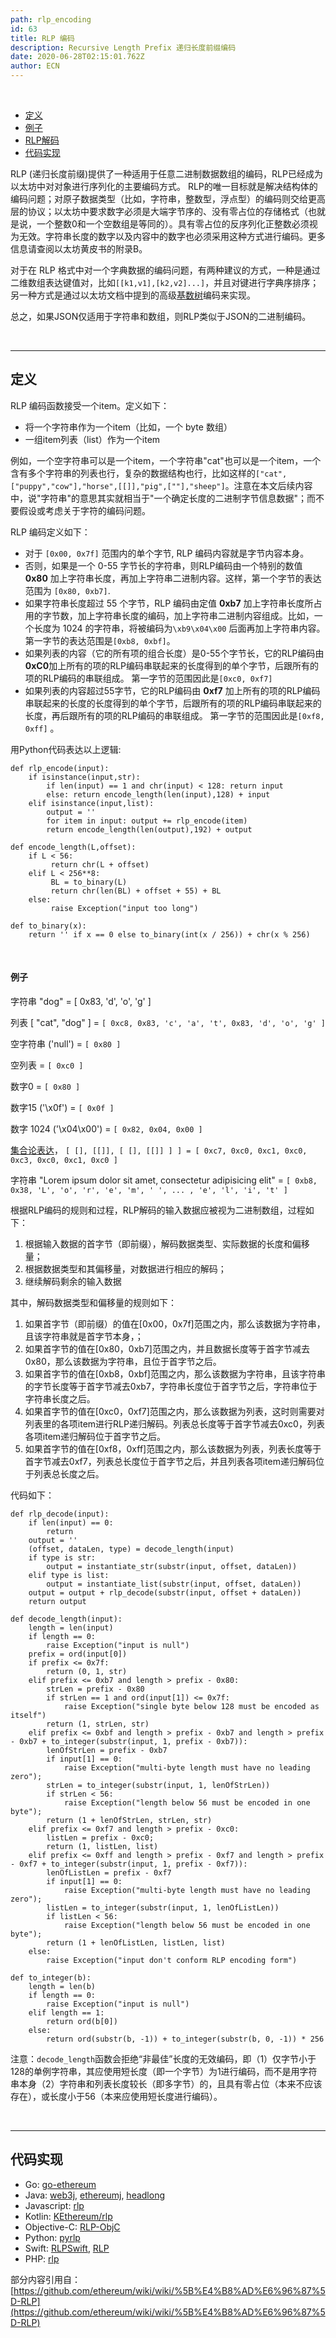 ```yaml
---
path: rlp_encoding
id: 63
title: RLP 编码
description: Recursive Length Prefix 递归长度前缀编码
date: 2020-06-28T02:15:01.762Z
author: ECN
---
```


<br/>

* [定义](https://github.com/ethereum/wiki/wiki/RLP#definition)
* [例子](https://github.com/ethereum/wiki/wiki/RLP#examples)
* [RLP解码](https://github.com/ethereum/wiki/wiki/RLP#rlp-decoding)
* [代码实现](https://github.com/ethereum/wiki/wiki/RLP#implementations)

RLP \(递归长度前缀\)提供了一种适用于任意二进制数据数组的编码，RLP已经成为以太坊中对对象进行序列化的主要编码方式。 RLP的唯一目标就是解决结构体的编码问题；对原子数据类型（比如，字符串，整数型，浮点型）的编码则交给更高层的协议；以太坊中要求数字必须是大端字节序的、没有零占位的存储格式（也就是说，一个整数0和一个空数组是等同的）。具有零占位的反序列化正整数必须视为无效。字符串长度的数字以及内容中的数字也必须采用这种方式进行编码。更多信息请查阅以太坊黄皮书的附录B。

对于在 RLP 格式中对一个字典数据的编码问题，有两种建议的方式，一种是通过二维数组表达键值对，比如`[[k1,v1],[k2,v2]...]`，并且对键进行字典序排序；另一种方式是通过以太坊文档中提到的高级[基数树](https://github.com/ethereum/wiki/wiki/Patricia-Tree)编码来实现。

总之，如果JSON仅适用于字符串和数组，则RLP类似于JSON的二进制编码。

<br/>
<hr/>

## 定义

RLP 编码函数接受一个item。定义如下：

* 将一个字符串作为一个item（比如，一个 byte 数组）
* 一组item列表（list）作为一个item

例如，一个空字符串可以是一个item，一个字符串"cat"也可以是一个item，一个含有多个字符串的列表也行，复杂的数据结构也行，比如这样的`["cat",["puppy","cow"],"horse",[[]],"pig",[""],"sheep"]`。注意在本文后续内容中，说"字符串"的意思其实就相当于"一个确定长度的二进制字节信息数据"；而不要假设或考虑关于字符的编码问题。

RLP 编码定义如下：

* 对于 `[0x00, 0x7f]` 范围内的单个字节, RLP 编码内容就是字节内容本身。
* 否则，如果是一个 0-55 字节长的字符串，则RLP编码由一个特别的数值 **0x80** 加上字符串长度，再加上字符串二进制内容。这样，第一个字节的表达范围为 `[0x80, 0xb7]`.
* 如果字符串长度超过 55 个字节，RLP 编码由定值 **0xb7** 加上字符串长度所占用的字节数，加上字符串长度的编码，加上字符串二进制内容组成。比如，一个长度为 1024 的字符串，将被编码为`\xb9\x04\x00` 后面再加上字符串内容。第一字节的表达范围是`[0xb8, 0xbf]`。
* 如果列表的内容（它的所有项的组合长度）是0-55个字节长，它的RLP编码由**0xC0**加上所有的项的RLP编码串联起来的长度得到的单个字节，后跟所有的项的RLP编码的串联组成。 第一字节的范围因此是`[0xc0, 0xf7]`
* 如果列表的内容超过55字节，它的RLP编码由 **0xf7** 加上所有的项的RLP编码串联起来的长度的长度得到的单个字节，后跟所有的项的RLP编码串联起来的长度，再后跟所有的项的RLP编码的串联组成。 第一字节的范围因此是`[0xf8, 0xff]` 。

用Python代码表达以上逻辑:

```text
def rlp_encode(input):
    if isinstance(input,str):
        if len(input) == 1 and chr(input) < 128: return input
        else: return encode_length(len(input),128) + input
    elif isinstance(input,list):
        output = ''
        for item in input: output += rlp_encode(item)
        return encode_length(len(output),192) + output

def encode_length(L,offset):
    if L < 56:
         return chr(L + offset)
    elif L < 256**8:
         BL = to_binary(L)
         return chr(len(BL) + offset + 55) + BL
    else:
         raise Exception("input too long")

def to_binary(x):
    return '' if x == 0 else to_binary(int(x / 256)) + chr(x % 256)
```

<br/>

#### 例子

字符串 "dog" = \[ 0x83, 'd', 'o', 'g' \]

列表 \[ "cat", "dog" \] = `[ 0xc8, 0x83, 'c', 'a', 't', 0x83, 'd', 'o', 'g' ]`

空字符串 \('null'\) = `[ 0x80 ]`

空列表 = `[ 0xc0 ]`

数字0 = `[ 0x80 ]`

数字15 \('\x0f'\) = `[ 0x0f ]`

数字 1024 \('\x04\x00'\) = `[ 0x82, 0x04, 0x00 ]`

[集合论表达](https://en.wikipedia.org/wiki/Set-theoretic_definition_of_natural_numbers)， `[ [], [[]], [ [], [[]] ] ] = [ 0xc7, 0xc0, 0xc1, 0xc0, 0xc3, 0xc0, 0xc1, 0xc0 ]`

字符串 "Lorem ipsum dolor sit amet, consectetur adipisicing elit" = `[ 0xb8, 0x38, 'L', 'o', 'r', 'e', 'm', ' ', ... , 'e', 'l', 'i', 't' ]`



根据RLP编码的规则和过程，RLP解码的输入数据应被视为二进制数组，过程如下：

1. 根据输入数据的首字节（即前缀），解码数据类型、实际数据的长度和偏移量；
2. 根据数据类型和其偏移量，对数据进行相应的解码；
3. 继续解码剩余的输入数据

其中，解码数据类型和偏移量的规则如下：

1. 如果首字节（即前缀）的值在\[0x00，0x7f\]范围之内，那么该数据为字符串，且该字符串就是首字节本身，；
2. 如果首字节的值在\[0x80，0xb7\]范围之内，并且数据长度等于首字节减去0x80，那么该数据为字符串，且位于首字节之后。
3. 如果首字节的值在\[0xb8，0xbf\]范围之内，那么该数据为字符串，且该字符串的字节长度等于首字节减去0xb7，字符串长度位于首字节之后，字符串位于字符串长度之后。
4. 如果首字节的值在\[0xc0，0xf7\]范围之内，那么该数据为列表，这时则需要对列表里的各项item进行RLP递归解码。列表总长度等于首字节减去0xc0，列表各项item递归解码位于首字节之后。
5. 如果首字节的值在\[0xf8，0xff\]范围之内，那么该数据为列表，列表长度等于首字节减去0xf7，列表总长度位于首字节之后，并且列表各项item递归解码位于列表总长度之后。

代码如下：

```text
def rlp_decode(input):
    if len(input) == 0:
        return
    output = ''
    (offset, dataLen, type) = decode_length(input)
    if type is str:
        output = instantiate_str(substr(input, offset, dataLen))
    elif type is list:
        output = instantiate_list(substr(input, offset, dataLen))
    output = output + rlp_decode(substr(input, offset + dataLen))
    return output

def decode_length(input):
    length = len(input)
    if length == 0:
        raise Exception("input is null")
    prefix = ord(input[0])
    if prefix <= 0x7f:
        return (0, 1, str)
    elif prefix <= 0xb7 and length > prefix - 0x80:
        strLen = prefix - 0x80
        if strLen == 1 and ord(input[1]) <= 0x7f:
            raise Exception("single byte below 128 must be encoded as itself")
        return (1, strLen, str)
    elif prefix <= 0xbf and length > prefix - 0xb7 and length > prefix - 0xb7 + to_integer(substr(input, 1, prefix - 0xb7)):
        lenOfStrLen = prefix - 0xb7
        if input[1] == 0:
            raise Exception("multi-byte length must have no leading zero");
        strLen = to_integer(substr(input, 1, lenOfStrLen))
        if strLen < 56:
            raise Exception("length below 56 must be encoded in one byte");
        return (1 + lenOfStrLen, strLen, str)
    elif prefix <= 0xf7 and length > prefix - 0xc0:
        listLen = prefix - 0xc0;
        return (1, listLen, list)
    elif prefix <= 0xff and length > prefix - 0xf7 and length > prefix - 0xf7 + to_integer(substr(input, 1, prefix - 0xf7)):
        lenOfListLen = prefix - 0xf7
        if input[1] == 0:
            raise Exception("multi-byte length must have no leading zero");
        listLen = to_integer(substr(input, 1, lenOfListLen))
        if listLen < 56:
            raise Exception("length below 56 must be encoded in one byte");
        return (1 + lenOfListLen, listLen, list)
    else:
        raise Exception("input don't conform RLP encoding form")

def to_integer(b):
    length = len(b)
    if length == 0:
        raise Exception("input is null")
    elif length == 1:
        return ord(b[0])
    else:
        return ord(substr(b, -1)) + to_integer(substr(b, 0, -1)) * 256
```

注意：`decode_length`函数会拒绝“非最佳”长度的无效编码，即（1）仅字节小于128的单例字符串，其应使用短长度（即一个字节）为1进行编码，而不是用字符串本身（2）字符串和列表长度较长（即多字节）的，且具有零占位（本来不应该存在），或长度小于56（本来应使用短长度进行编码）。


<br/>
<hr/>

## 代码实现

* Go: [go-ethereum](https://github.com/ethereum/go-ethereum/tree/master/rlp)
* Java: [web3j](https://github.com/web3j/web3j/blob/master/rlp/src/main/java/org/web3j/rlp/RlpDecoder.java), [ethereumj](https://github.com/ethereumj/ethereumj/blob/master/ethereumj-core/src/main/java/org/ethereum/util/RLP.java), [headlong](https://github.com/esaulpaugh/headlong/tree/master/src/main/java/com/esaulpaugh/headlong/rlp)
* Javascript: [rlp](https://github.com/ethereumjs/rlp)
* Kotlin: [KEthereum/rlp](https://github.com/walleth/kethereum/tree/master/rlp)
* Objective-C: [RLP-ObjC](https://github.com/wjmelements/rlp-objc)
* Python: [pyrlp](https://github.com/ethereum/pyrlp)
* Swift: [RLPSwift](https://github.com/bitfwdcommunity/RLPSwift), [RLP](https://github.com/uport-project/swift-rlp)
* PHP: [rlp](https://github.com/web3p/rlp)

部分内容引用自：[https://github.com/ethereum/wiki/wiki/%5B%E4%B8%AD%E6%96%87%5D-RLP](https://github.com/ethereum/wiki/wiki/%5B%E4%B8%AD%E6%96%87%5D-RLP)

